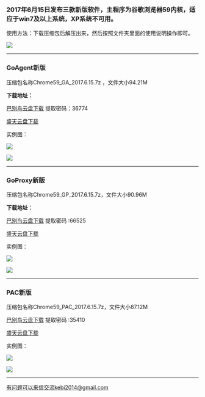 ### 2017年6月15日发布三款新版软件，主程序为谷歌浏览器59内核，适应于win7及以上系统，XP系统不可用。

使用方法：下载压缩包后解压出来，然后按照文件夹里面的使用说明操作即可。

![](https://raw.githubusercontent.com/Alvin9999/pac2/master/GA0.png)

***

### GoAgent新版

压缩包名称Chrome59_GA_2017.6.15.7z ，文件大小94.21M

**下载地址：**

[巴别鸟云盘下载](http://www.babel.cc/share.do?s=8027375623551814) 提取密码：36774

[盛天云盘下载](http://pan.stnts.com/s/BJFFksq)

实例图：

![](https://raw.githubusercontent.com/Alvin9999/pac2/master/GA1.png)

![](https://raw.githubusercontent.com/Alvin9999/pac2/master/GA2.png)

***

### GoProxy新版

压缩包名称Chrome59_GP_2017.6.15.7z，文件大小90.96M

**下载地址：**

[巴别鸟云盘下载](http://www.babel.cc/share.do?s=3850639378186804) 提取密码 :66525

[盛天云盘下载](http://pan.stnts.com/s/ZDksUzf)

实例图：

![](https://raw.githubusercontent.com/Alvin9999/pac2/master/GP1.png)

![](https://raw.githubusercontent.com/Alvin9999/pac2/master/GP2.png)


***

### PAC新版

压缩包名称Chrome59_PAC_2017.6.15.7z，文件大小87.12M

[巴别鸟云盘下载](http://www.babel.cc/share.do?s=5228907972341182) 提取密码 :35410

[盛天云盘下载](http://pan.stnts.com/s/wicQqln)

实例图：

![](https://raw.githubusercontent.com/Alvin9999/pac2/master/PAC1.png)

![](https://raw.githubusercontent.com/Alvin9999/pac2/master/PAC2.png)


***


有问题可以来信交流kebi2014@gmail.com